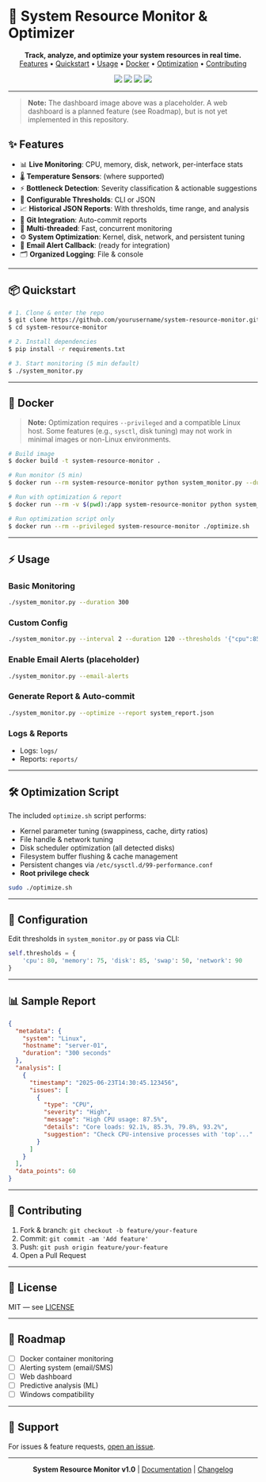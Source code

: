 # 🚀 System Resource Monitor & Optimizer

<!--
![Dashboard Banner](https://via.placeholder.com/1000x250?text=System+Resource+Monitor+%26+Optimizer)
-->

<p align="center">
  <b>Track, analyze, and optimize your system resources in real time.</b><br>
  <a href="#features">Features</a> • <a href="#quickstart">Quickstart</a> • <a href="#usage">Usage</a> • <a href="#docker">Docker</a> • <a href="#optimization">Optimization</a> • <a href="#contributing">Contributing</a>
</p>

<p align="center">
  <img src="https://img.shields.io/badge/Python-3.8%2B-blue?logo=python" />
  <img src="https://img.shields.io/badge/License-MIT-green" />
  <img src="https://img.shields.io/badge/Platform-Linux-important" />
  <img src="https://img.shields.io/badge/Docker-Ready-blue" />
</p>

---

> **Note:** The dashboard image above was a placeholder. A web dashboard is a planned feature (see Roadmap), but is not yet implemented in this repository.

## ✨ Features

- 📊 **Live Monitoring**: CPU, memory, disk, network, per-interface stats
- 🌡️ **Temperature Sensors**: (where supported)
- ⚡ **Bottleneck Detection**: Severity classification & actionable suggestions
- 📝 **Configurable Thresholds**: CLI or JSON
- 📈 **Historical JSON Reports**: With thresholds, time range, and analysis
- 🔄 **Git Integration**: Auto-commit reports
- 🧵 **Multi-threaded**: Fast, concurrent monitoring
- ⚙️ **System Optimization**: Kernel, disk, network, and persistent tuning
- 📨 **Email Alert Callback**: (ready for integration)
- 🗂️ **Organized Logging**: File & console

---

## 📦 Quickstart

```bash
# 1. Clone & enter the repo
$ git clone https://github.com/yourusername/system-resource-monitor.git
$ cd system-resource-monitor

# 2. Install dependencies
$ pip install -r requirements.txt

# 3. Start monitoring (5 min default)
$ ./system_monitor.py
```

---

## 🐳 Docker

> **Note:** Optimization requires `--privileged` and a compatible Linux host. Some features (e.g., `sysctl`, disk tuning) may not work in minimal images or non-Linux environments.

```bash
# Build image
$ docker build -t system-resource-monitor .

# Run monitor (5 min)
$ docker run --rm system-resource-monitor python system_monitor.py --duration 300

# Run with optimization & report
$ docker run --rm -v $(pwd):/app system-resource-monitor python system_monitor.py --optimize --report system_report.json

# Run optimization script only
$ docker run --rm --privileged system-resource-monitor ./optimize.sh
```

---

## ⚡ Usage

### Basic Monitoring
```bash
./system_monitor.py --duration 300
```

### Custom Config
```bash
./system_monitor.py --interval 2 --duration 120 --thresholds '{"cpu":85,"memory":80,"disk":90}'
```

### Enable Email Alerts (placeholder)
```bash
./system_monitor.py --email-alerts
```

### Generate Report & Auto-commit
```bash
./system_monitor.py --optimize --report system_report.json
```

### Logs & Reports
- Logs: `logs/`
- Reports: `reports/`

---

## 🛠️ Optimization Script

The included `optimize.sh` script performs:
- Kernel parameter tuning (swappiness, cache, dirty ratios)
- File handle & network tuning
- Disk scheduler optimization (all detected disks)
- Filesystem buffer flushing & cache management
- Persistent changes via `/etc/sysctl.d/99-performance.conf`
- **Root privilege check**

```bash
sudo ./optimize.sh
```

---

## 🧩 Configuration

Edit thresholds in `system_monitor.py` or pass via CLI:
```python
self.thresholds = {
    'cpu': 80, 'memory': 75, 'disk': 85, 'swap': 50, 'network': 90
}
```

---

## 📊 Sample Report

```json
{
  "metadata": {
    "system": "Linux",
    "hostname": "server-01",
    "duration": "300 seconds"
  },
  "analysis": [
    {
      "timestamp": "2025-06-23T14:30:45.123456",
      "issues": [
        {
          "type": "CPU",
          "severity": "High",
          "message": "High CPU usage: 87.5%",
          "details": "Core loads: 92.1%, 85.3%, 79.8%, 93.2%",
          "suggestion": "Check CPU-intensive processes with 'top'..."
        }
      ]
    }
  ],
  "data_points": 60
}
```

---

## 🤝 Contributing

1. Fork & branch: `git checkout -b feature/your-feature`
2. Commit: `git commit -am 'Add feature'`
3. Push: `git push origin feature/your-feature`
4. Open a Pull Request

---

## 📜 License

MIT — see [LICENSE](LICENSE)

---

## 🚦 Roadmap

- [ ] Docker container monitoring
- [ ] Alerting system (email/SMS)
- [ ] Web dashboard
- [ ] Predictive analysis (ML)
- [ ] Windows compatibility

---

## 💬 Support

For issues & feature requests, [open an issue](https://github.com/yourusername/system-resource-monitor/issues).

---

<p align="center">
  <b>System Resource Monitor v1.0</b> | <a href="docs/">Documentation</a> | <a href="CHANGELOG.md">Changelog</a>
</p>